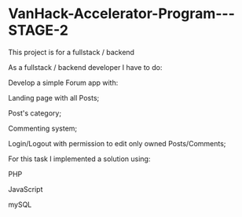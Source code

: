 # VanHack-Accelerator-Program---STAGE-2
This project is for a fullstack / backend

As a fullstack / backend developer I have to do:

Develop a simple Forum app with:

  Landing page with all Posts;
  
  Post's category;
  
  Commenting system;
  
  Login/Logout with permission to edit only owned Posts/Comments;
  

For this task I implemented a solution using:

  PHP
  
  JavaScript
  
  mySQL
  
